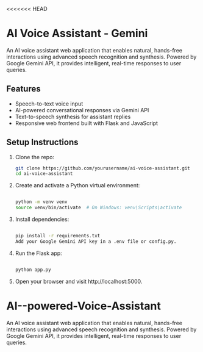 <<<<<<< HEAD
# AI Voice Assistant - Gemini

An AI voice assistant web application that enables natural, hands-free interactions using advanced speech recognition and synthesis. Powered by Google Gemini API, it provides intelligent, real-time responses to user queries.

## Features

- Speech-to-text voice input
- AI-powered conversational responses via Gemini API
- Text-to-speech synthesis for assistant replies
- Responsive web frontend built with Flask and JavaScript

## Setup Instructions

1. Clone the repo:

   ```bash
   git clone https://github.com/yourusername/ai-voice-assistant.git
   cd ai-voice-assistant

2. Create and activate a Python virtual environment:

    ```bash

    python -m venv venv
    source venv/bin/activate  # On Windows: venv\Scripts\activate

3. Install dependencies:

    ```bash

    pip install -r requirements.txt
    Add your Google Gemini API key in a .env file or config.py.

4. Run the Flask app:

    ```bash

    python app.py

5. Open your browser and visit http://localhost:5000.

# AI--powered-Voice-Assistant
An AI voice assistant web application that enables natural, hands-free interactions using advanced speech recognition and synthesis. Powered by Google Gemini API, it provides intelligent, real-time responses to user queries.
